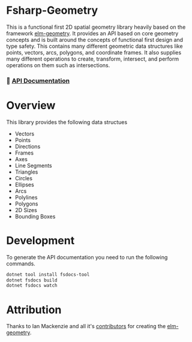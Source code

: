 # Fsharp-Geometry

This is a functional first 2D spatial geometry library heavily based on the framework [elm-geometry](https://package.elm-lang.org/packages/ianmackenzie/elm-geometry/latest/). It provides an API based on core geometry concepts and is built around the concepts of functional first design and type safety. This contains many different geometric data structures like points, vectors, arcs, polygons, and coordinate frames. It also supplies many different operations to create, transform, intersect, and perform operations on them such as intersections.

### :closed_book: [API Documentation](https://evelios.github.io/fsharp-geometry/reference/index.html)

# Overview

This library provides the following data structues

* Vectors
* Points
* Directions
* Frames
* Axes
* Line Segments
* Triangles
* Circles
* Ellipses
* Arcs
* Polylines
* Polygons
* 2D Sizes
* Bounding Boxes

# Development

To generate the API documentation you need to run the following commands.

```bash
dotnet tool install fsdocs-tool
dotnet fsdocs build
dotnet fsdocs watch
```


# Attribution

Thanks to Ian Mackenzie and all it's [contributors](https://github.com/ianmackenzie/elm-geometry/graphs/contributors) for creating the [elm-geometry](https://package.elm-lang.org/packages/ianmackenzie/elm-geometry/latest/).